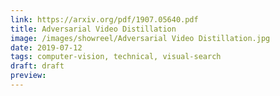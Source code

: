 ```yaml
---
link: https://arxiv.org/pdf/1907.05640.pdf
title: Adversarial Video Distillation
image: /images/showreel/Adversarial Video Distillation.jpg
date: 2019-07-12
tags: computer-vision, technical, visual-search
draft: draft
preview:
---
```



